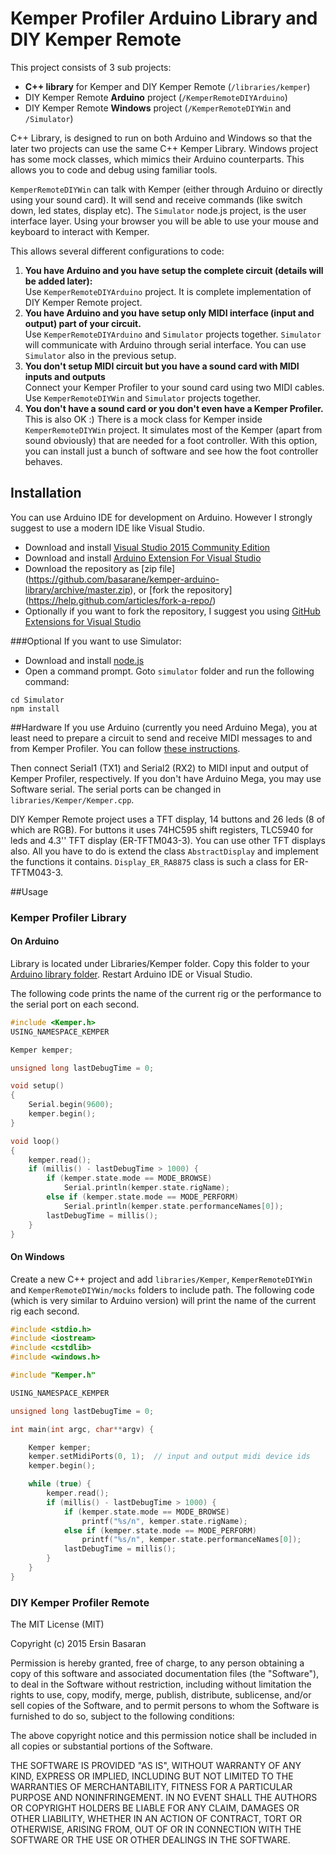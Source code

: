# Kemper Profiler Arduino Library and DIY Kemper Remote 

This project consists of 3 sub projects:
- **C++ library** for Kemper and DIY Kemper Remote (`/libraries/kemper`)
- DIY Kemper Remote **Arduino** project (`/KemperRemoteDIYArduino`)
- DIY Kemper Remote **Windows** project (`/KemperRemoteDIYWin` and `/Simulator`)

C++ Library, is designed to run on both Arduino and Windows so that the later two projects can use the same C++ Kemper Library. Windows project has some mock classes, which mimics their Arduino counterparts. This allows you to code and debug using familiar tools. 

`KemperRemoteDIYWin` can talk with Kemper (either through Arduino or directly using your sound card). It will send and receive commands (like switch down, led states, display etc). The `Simulator` node.js project, is the user interface layer. Using your browser you will be able to use your mouse and keyboard to interact with Kemper. 

This allows several different configurations to code:

1. **You have Arduino and you have setup the complete circuit (details will be added later):**    
Use `KemperRemoteDIYArduino` project. It is complete implementation of DIY Kemper Remote project. 
2. **You have Arduino and you have setup only MIDI interface (input and output) part of your circuit.**     
Use `KemperRemoteDIYArduino` and `Simulator` projects together. `Simulator` will communicate with Arduino through serial interface. You can use `Simulator` also in the previous setup.
3. **You don't setup MIDI circuit but you have a sound card with MIDI inputs and outputs**     
Connect your Kemper Profiler to your sound card using two MIDI cables. Use `KemperRemoteDIYWin` and `Simulator` projects together. 
4. **You don't have a sound card or you don't even have a Kemper Profiler.**     
This is also OK :) There is a mock class for Kemper inside `KemperRemoteDIYWin` project. It simulates most of the Kemper (apart from sound obviously) that are needed for a foot controller. With this option, you can install just a bunch of software and see how the foot controller behaves. 

## Installation
You can use Arduino IDE for development on Arduino. However I strongly suggest to use a modern IDE like Visual Studio. 

- Download and install [Visual Studio 2015 Community Edition](https://www.visualstudio.com/en-us/downloads/download-visual-studio-vs.aspx)
- Download and install [Arduino Extension For Visual Studio](http://www.visualmicro.com/page/Arduino-Visual-Studio-Downloads.aspx)
- Download the repository as [zip file] (https://github.com/basarane/kemper-arduino-library/archive/master.zip), or [fork the repository] (https://help.github.com/articles/fork-a-repo/)
- Optionally if you want to fork the repository, I suggest you using [GitHub Extensions for Visual Studio](https://visualstudio.github.com/)

###Optional
If you want to use Simulator:

- Download and install [node.js](https://nodejs.org/)
- Open a command prompt. Goto `simulator` folder and run the following command:

```
cd Simulator
npm install
```

##Hardware
If you use Arduino (currently you need Arduino Mega), you at least need to prepare a circuit to send and receive MIDI messages to and from Kemper Profiler. You can follow [these instructions](http://www.instructables.com/id/Send-and-Receive-MIDI-with-Arduino/). 

Then connect Serial1 (TX1) and Serial2 (RX2) to MIDI input and output of Kemper Profiler, respectively. If you don't have Arduino Mega, you may use Software serial. The serial ports can be changed in `libraries/Kemper/Kemper.cpp`.

DIY Kemper Remote project uses a TFT display, 14 buttons and 26 leds (8 of which are RGB). For buttons it uses 74HC595 shift registers, TLC5940 for leds and 4.3'' TFT display (ER-TFTM043-3). You can use other TFT displays also. All you have to do is extend the class `AbstractDisplay` and implement the functions it contains. `Display_ER_RA8875` class is such a class for ER-TFTM043-3.

##Usage

### Kemper Profiler Library

#### On Arduino

Library is located under Libraries/Kemper folder. Copy this folder to your [Arduino library folder](https://www.arduino.cc/en/Guide/Libraries#toc5). Restart Arduino IDE or Visual Studio.

The following code prints the name of the current rig or the performance to the serial port on each second. 

```C++
#include <Kemper.h>
USING_NAMESPACE_KEMPER

Kemper kemper;

unsigned long lastDebugTime = 0;

void setup()
{
	Serial.begin(9600);
	kemper.begin();
}

void loop()
{
	kemper.read();
	if (millis() - lastDebugTime > 1000) {
		if (kemper.state.mode == MODE_BROWSE)
			Serial.println(kemper.state.rigName);
		else if (kemper.state.mode == MODE_PERFORM)
			Serial.println(kemper.state.performanceNames[0]);
		lastDebugTime = millis();
	}
}
```

#### On Windows

Create a new C++ project and add `libraries/Kemper`, `KemperRemoteDIYWin` and `KemperRemoteDIYWin/mocks` folders to include path. The following code (which is very similar to Arduino version) will print the name of the current rig each second. 

```C++
#include <stdio.h>
#include <iostream>
#include <cstdlib>
#include <windows.h>

#include "Kemper.h"

USING_NAMESPACE_KEMPER

unsigned long lastDebugTime = 0;

int main(int argc, char**argv) {

	Kemper kemper;
	kemper.setMidiPorts(0, 1);  // input and output midi device ids
	kemper.begin();

	while (true) {
		kemper.read();
		if (millis() - lastDebugTime > 1000) {
			if (kemper.state.mode == MODE_BROWSE)
				printf("%s/n", kemper.state.rigName);
			else if (kemper.state.mode == MODE_PERFORM)
				printf("%s/n", kemper.state.performanceNames[0]);
			lastDebugTime = millis();
	    }
	}
}
```

### DIY Kemper Profiler Remote


The MIT License (MIT)

Copyright (c) 2015 Ersin Basaran

Permission is hereby granted, free of charge, to any person obtaining a copy
of this software and associated documentation files (the "Software"), to deal
in the Software without restriction, including without limitation the rights
to use, copy, modify, merge, publish, distribute, sublicense, and/or sell
copies of the Software, and to permit persons to whom the Software is
furnished to do so, subject to the following conditions:

The above copyright notice and this permission notice shall be included in
all copies or substantial portions of the Software.

THE SOFTWARE IS PROVIDED "AS IS", WITHOUT WARRANTY OF ANY KIND, EXPRESS OR
IMPLIED, INCLUDING BUT NOT LIMITED TO THE WARRANTIES OF MERCHANTABILITY,
FITNESS FOR A PARTICULAR PURPOSE AND NONINFRINGEMENT. IN NO EVENT SHALL THE
AUTHORS OR COPYRIGHT HOLDERS BE LIABLE FOR ANY CLAIM, DAMAGES OR OTHER
LIABILITY, WHETHER IN AN ACTION OF CONTRACT, TORT OR OTHERWISE, ARISING FROM,
OUT OF OR IN CONNECTION WITH THE SOFTWARE OR THE USE OR OTHER DEALINGS IN
THE SOFTWARE.